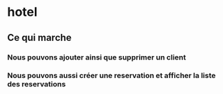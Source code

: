 # hotel

## Ce qui marche

### Nous pouvons ajouter ainsi que supprimer un client
### Nous pouvons aussi créer une reservation et afficher la liste des reservations
